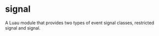 # signal
A Luau module that provides two types of event signal classes, restricted signal and signal.
